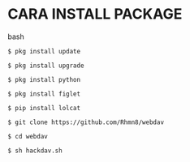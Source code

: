 # CARA INSTALL PACKAGE

bash 
```
$ pkg install update

$ pkg install upgrade

$ pkg install python

$ pkg install figlet

$ pip install lolcat

$ git clone https://github.com/Rhmn8/webdav

$ cd webdav

$ sh hackdav.sh
```

